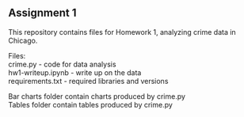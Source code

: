 ## Assignment 1
  
This repository contains files for Homework 1, analyzing crime data in Chicago.  
  
Files:  
crime.py - code for data analysis  
hw1-writeup.ipynb - write up on the data  
requirements.txt - required libraries and versions  
  
Bar charts folder contain charts produced by crime.py  
Tables folder contain tables produced by crime.py  